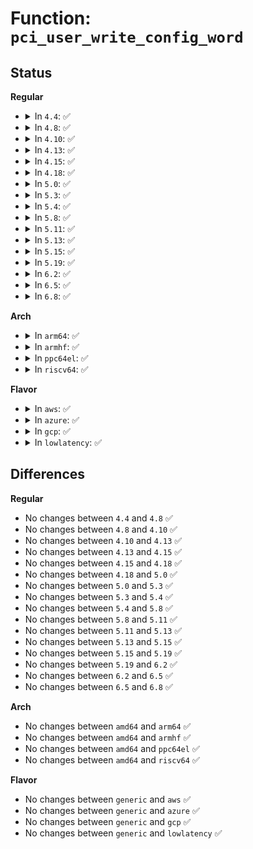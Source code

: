 # Function: <code>pci_user_write_config_word</code>

## Status
<b>Regular</b>
<ul>
<li>
<details>
<summary>In <code>4.4</code>: ✅</summary>

```c
int pci_user_write_config_word(struct pci_dev *dev, int pos, u16 val);
```

**Collision:** Unique Global

**Inline:** No

**Transformation:** False

**Instances:**

```
In drivers/pci/access.c (ffffffff8142ead0)
Location: drivers/pci/access.c:275
Inline: False
Direct callers:
  - drivers/pci/access.c:pci_vpd_pci22_write
  - drivers/pci/access.c:pci_vpd_pci22_read
  - drivers/pci/pci-sysfs.c:pci_write_config
  - drivers/pci/pci-sysfs.c:pci_write_config
  - drivers/pci/proc.c:proc_bus_pci_write
  - drivers/pci/proc.c:proc_bus_pci_write
```
**Symbols:**

```
ffffffff8142ead0-ffffffff8142eb72: pci_user_write_config_word (STB_GLOBAL)
```
</details>
</li>
<li>
<details>
<summary>In <code>4.8</code>: ✅</summary>

```c
int pci_user_write_config_word(struct pci_dev *dev, int pos, u16 val);
```

**Collision:** Unique Global

**Inline:** No

**Transformation:** False

**Instances:**

```
In drivers/pci/access.c (ffffffff8147a090)
Location: drivers/pci/access.c:243
Inline: False
Direct callers:
  - drivers/pci/access.c:pci_vpd_write
  - drivers/pci/access.c:pci_vpd_read
  - drivers/pci/pci-sysfs.c:pci_write_config
  - drivers/pci/pci-sysfs.c:pci_write_config
  - drivers/pci/proc.c:proc_bus_pci_write
  - drivers/pci/proc.c:proc_bus_pci_write
```
**Symbols:**

```
ffffffff8147a090-ffffffff8147a12e: pci_user_write_config_word (STB_GLOBAL)
```
</details>
</li>
<li>
<details>
<summary>In <code>4.10</code>: ✅</summary>

```c
int pci_user_write_config_word(struct pci_dev *dev, int pos, u16 val);
```

**Collision:** Unique Global

**Inline:** No

**Transformation:** False

**Instances:**

```
In drivers/pci/access.c (ffffffff8149b510)
Location: drivers/pci/access.c:255
Inline: False
Direct callers:
  - drivers/pci/access.c:pci_vpd_write
  - drivers/pci/access.c:pci_vpd_read
  - drivers/pci/pci-sysfs.c:pci_write_config
  - drivers/pci/pci-sysfs.c:pci_write_config
  - drivers/pci/proc.c:proc_bus_pci_write
  - drivers/pci/proc.c:proc_bus_pci_write
```
**Symbols:**

```
ffffffff8149b510-ffffffff8149b5ae: pci_user_write_config_word (STB_GLOBAL)
```
</details>
</li>
<li>
<details>
<summary>In <code>4.13</code>: ✅</summary>

```c
int pci_user_write_config_word(struct pci_dev *dev, int pos, u16 val);
```

**Collision:** Unique Global

**Inline:** No

**Transformation:** False

**Instances:**

```
In drivers/pci/access.c (ffffffff814a51f0)
Location: drivers/pci/access.c:263
Inline: False
Direct callers:
  - drivers/pci/access.c:pci_vpd_write
  - drivers/pci/access.c:pci_vpd_read
  - drivers/pci/pci-sysfs.c:pci_write_config
  - drivers/pci/pci-sysfs.c:pci_write_config
  - drivers/pci/proc.c:proc_bus_pci_write
  - drivers/pci/proc.c:proc_bus_pci_write
```
**Symbols:**

```
ffffffff814a51f0-ffffffff814a5290: pci_user_write_config_word (STB_GLOBAL)
```
</details>
</li>
<li>
<details>
<summary>In <code>4.15</code>: ✅</summary>

```c
int pci_user_write_config_word(struct pci_dev *dev, int pos, u16 val);
```

**Collision:** Unique Global

**Inline:** No

**Transformation:** False

**Instances:**

```
In drivers/pci/access.c (ffffffff814e4000)
Location: drivers/pci/access.c:263
Inline: False
Direct callers:
  - drivers/pci/access.c:pci_vpd_write
  - drivers/pci/access.c:pci_vpd_read
  - drivers/pci/pci-sysfs.c:pci_write_config
  - drivers/pci/pci-sysfs.c:pci_write_config
  - drivers/pci/proc.c:proc_bus_pci_write
  - drivers/pci/proc.c:proc_bus_pci_write
```
**Symbols:**

```
ffffffff814e4000-ffffffff814e40a6: pci_user_write_config_word (STB_GLOBAL)
```
</details>
</li>
<li>
<details>
<summary>In <code>4.18</code>: ✅</summary>

```c
int pci_user_write_config_word(struct pci_dev *dev, int pos, u16 val);
```

**Collision:** Unique Global

**Inline:** No

**Transformation:** False

**Instances:**

```
In drivers/pci/access.c (ffffffff81513ab0)
Location: drivers/pci/access.c:262
Inline: False
Direct callers:
  - drivers/pci/pci-sysfs.c:pci_write_config
  - drivers/pci/pci-sysfs.c:pci_write_config
  - drivers/pci/vpd.c:pci_vpd_write
  - drivers/pci/vpd.c:pci_vpd_read
  - drivers/pci/proc.c:proc_bus_pci_write
  - drivers/pci/proc.c:proc_bus_pci_write
```
**Symbols:**

```
ffffffff81513ab0-ffffffff81513b5f: pci_user_write_config_word (STB_GLOBAL)
```
</details>
</li>
<li>
<details>
<summary>In <code>5.0</code>: ✅</summary>

```c
int pci_user_write_config_word(struct pci_dev *dev, int pos, u16 val);
```

**Collision:** Unique Global

**Inline:** No

**Transformation:** False

**Instances:**

```
In drivers/pci/access.c (ffffffff81529160)
Location: drivers/pci/access.c:262
Inline: False
Direct callers:
  - drivers/pci/pci-sysfs.c:pci_write_config
  - drivers/pci/pci-sysfs.c:pci_write_config
  - drivers/pci/vpd.c:pci_vpd_write
  - drivers/pci/vpd.c:pci_vpd_read
  - drivers/pci/proc.c:proc_bus_pci_write
  - drivers/pci/proc.c:proc_bus_pci_write
```
**Symbols:**

```
ffffffff81529160-ffffffff8152920f: pci_user_write_config_word (STB_GLOBAL)
```
</details>
</li>
<li>
<details>
<summary>In <code>5.3</code>: ✅</summary>

```c
int pci_user_write_config_word(struct pci_dev *dev, int pos, u16 val);
```

**Collision:** Unique Global

**Inline:** No

**Transformation:** False

**Instances:**

```
In drivers/pci/access.c (ffffffff81558370)
Location: drivers/pci/access.c:262
Inline: False
Direct callers:
  - drivers/pci/pci-sysfs.c:pci_write_config
  - drivers/pci/pci-sysfs.c:pci_write_config
  - drivers/pci/vpd.c:pci_vpd_write
  - drivers/pci/vpd.c:pci_vpd_read
  - drivers/pci/proc.c:proc_bus_pci_write
  - drivers/pci/proc.c:proc_bus_pci_write
```
**Symbols:**

```
ffffffff81558370-ffffffff81558428: pci_user_write_config_word (STB_GLOBAL)
```
</details>
</li>
<li>
<details>
<summary>In <code>5.4</code>: ✅</summary>

```c
int pci_user_write_config_word(struct pci_dev *dev, int pos, u16 val);
```

**Collision:** Unique Global

**Inline:** No

**Transformation:** False

**Instances:**

```
In drivers/pci/access.c (ffffffff81579980)
Location: drivers/pci/access.c:262
Inline: False
Direct callers:
  - drivers/pci/pci-sysfs.c:pci_write_config
  - drivers/pci/pci-sysfs.c:pci_write_config
  - drivers/pci/vpd.c:pci_vpd_write
  - drivers/pci/vpd.c:pci_vpd_read
  - drivers/pci/proc.c:proc_bus_pci_write
  - drivers/pci/proc.c:proc_bus_pci_write
  - drivers/vfio/pci/vfio_pci_config.c:vfio_msi_config_write
  - drivers/vfio/pci/vfio_pci_config.c:vfio_basic_config_write
```
**Symbols:**

```
ffffffff81579980-ffffffff81579a38: pci_user_write_config_word (STB_GLOBAL)
```
</details>
</li>
<li>
<details>
<summary>In <code>5.8</code>: ✅</summary>

```c
int pci_user_write_config_word(struct pci_dev *dev, int pos, u16 val);
```

**Collision:** Unique Global

**Inline:** No

**Transformation:** False

**Instances:**

```
In drivers/pci/access.c (ffffffff8161ea80)
Location: drivers/pci/access.c:258
Inline: False
Direct callers:
  - drivers/pci/pci-sysfs.c:pci_write_config
  - drivers/pci/pci-sysfs.c:pci_write_config
  - drivers/pci/vpd.c:pci_vpd_write
  - drivers/pci/vpd.c:pci_vpd_read
  - drivers/pci/proc.c:proc_bus_pci_write
  - drivers/pci/proc.c:proc_bus_pci_write
  - drivers/vfio/pci/vfio_pci_config.c:vfio_msi_config_write
  - drivers/vfio/pci/vfio_pci_config.c:vfio_bar_restore
  - drivers/vfio/pci/vfio_pci_config.c:vfio_raw_config_write
```
**Symbols:**

```
ffffffff8161ea80-ffffffff8161eb38: pci_user_write_config_word (STB_GLOBAL)
```
</details>
</li>
<li>
<details>
<summary>In <code>5.11</code>: ✅</summary>

```c
int pci_user_write_config_word(struct pci_dev *dev, int pos, u16 val);
```

**Collision:** Unique Global

**Inline:** No

**Transformation:** False

**Instances:**

```
In drivers/pci/access.c (ffffffff816452b0)
Location: drivers/pci/access.c:258
Inline: False
Direct callers:
  - drivers/pci/pci-sysfs.c:pci_write_config
  - drivers/pci/pci-sysfs.c:pci_write_config
  - drivers/pci/vpd.c:pci_vpd_write
  - drivers/pci/vpd.c:pci_vpd_read
  - drivers/pci/proc.c:proc_bus_pci_write
  - drivers/pci/proc.c:proc_bus_pci_write
  - drivers/vfio/pci/vfio_pci_config.c:vfio_msi_config_write
  - drivers/vfio/pci/vfio_pci_config.c:vfio_bar_restore
  - drivers/vfio/pci/vfio_pci_config.c:vfio_raw_config_write
```
**Symbols:**

```
ffffffff816452b0-ffffffff81645368: pci_user_write_config_word (STB_GLOBAL)
```
</details>
</li>
<li>
<details>
<summary>In <code>5.13</code>: ✅</summary>

```c
int pci_user_write_config_word(struct pci_dev *dev, int pos, u16 val);
```

**Collision:** Unique Global

**Inline:** No

**Transformation:** False

**Instances:**

```
In drivers/pci/access.c (ffffffff81627f50)
Location: drivers/pci/access.c:258
Inline: False
Direct callers:
  - drivers/pci/pci-sysfs.c:pci_write_config
  - drivers/pci/pci-sysfs.c:pci_write_config
  - drivers/pci/vpd.c:pci_vpd_write
  - drivers/pci/vpd.c:pci_vpd_read
  - drivers/pci/proc.c:proc_bus_pci_write
  - drivers/pci/proc.c:proc_bus_pci_write
  - drivers/vfio/pci/vfio_pci_config.c:vfio_msi_config_write
  - drivers/vfio/pci/vfio_pci_config.c:vfio_basic_config_write
  - drivers/vfio/pci/vfio_pci_config.c:vfio_raw_config_write
```
**Symbols:**

```
ffffffff81627f50-ffffffff81628004: pci_user_write_config_word (STB_GLOBAL)
```
</details>
</li>
<li>
<details>
<summary>In <code>5.15</code>: ✅</summary>

```c
int pci_user_write_config_word(struct pci_dev *dev, int pos, u16 val);
```

**Collision:** Unique Global

**Inline:** No

**Transformation:** False

**Instances:**

```
In drivers/pci/access.c (ffffffff81697850)
Location: drivers/pci/access.c:258
Inline: False
Direct callers:
  - drivers/pci/pci-sysfs.c:pci_write_config
  - drivers/pci/pci-sysfs.c:pci_write_config
  - drivers/pci/vpd.c:pci_vpd_write
  - drivers/pci/vpd.c:pci_vpd_read
  - drivers/pci/proc.c:proc_bus_pci_write
  - drivers/pci/proc.c:proc_bus_pci_write
  - drivers/vfio/pci/vfio_pci_config.c:vfio_msi_config_write
  - drivers/vfio/pci/vfio_pci_config.c:vfio_basic_config_write
  - drivers/vfio/pci/vfio_pci_config.c:vfio_raw_config_write
```
**Symbols:**

```
ffffffff81697850-ffffffff81697904: pci_user_write_config_word (STB_GLOBAL)
```
</details>
</li>
<li>
<details>
<summary>In <code>5.19</code>: ✅</summary>

```c
int pci_user_write_config_word(struct pci_dev *dev, int pos, u16 val);
```

**Collision:** Unique Global

**Inline:** No

**Transformation:** False

**Instances:**

```
In drivers/pci/access.c (ffffffff817b8500)
Location: drivers/pci/access.c:263
Inline: False
Direct callers:
  - drivers/pci/pci-sysfs.c:pci_write_config
  - drivers/pci/pci-sysfs.c:pci_write_config
  - drivers/pci/vpd.c:pci_vpd_write
  - drivers/pci/vpd.c:pci_vpd_read
  - drivers/pci/proc.c:proc_bus_pci_write
  - drivers/pci/proc.c:proc_bus_pci_write
  - drivers/vfio/pci/vfio_pci_config.c:vfio_msi_config_write
  - drivers/vfio/pci/vfio_pci_config.c:vfio_basic_config_write
  - drivers/vfio/pci/vfio_pci_config.c:vfio_raw_config_write
```
**Symbols:**

```
ffffffff817b8500-ffffffff817b85c6: pci_user_write_config_word (STB_GLOBAL)
```
</details>
</li>
<li>
<details>
<summary>In <code>6.2</code>: ✅</summary>

```c
int pci_user_write_config_word(struct pci_dev *dev, int pos, u16 val);
```

**Collision:** Unique Global

**Inline:** No

**Transformation:** False

**Instances:**

```
In drivers/pci/access.c (ffffffff818d2e90)
Location: drivers/pci/access.c:263
Inline: False
Direct callers:
  - drivers/pci/pci-sysfs.c:pci_write_config
  - drivers/pci/pci-sysfs.c:pci_write_config
  - drivers/pci/vpd.c:pci_vpd_write
  - drivers/pci/vpd.c:pci_vpd_read
  - drivers/pci/proc.c:proc_bus_pci_write
  - drivers/pci/proc.c:proc_bus_pci_write
```
**Symbols:**

```
ffffffff818d2e90-ffffffff818d2f56: pci_user_write_config_word (STB_GLOBAL)
```
</details>
</li>
<li>
<details>
<summary>In <code>6.5</code>: ✅</summary>

```c
int pci_user_write_config_word(struct pci_dev *dev, int pos, u16 val);
```

**Collision:** Unique Global

**Inline:** No

**Transformation:** False

**Instances:**

```
In drivers/pci/access.c (ffffffff81915e90)
Location: drivers/pci/access.c:263
Inline: False
Direct callers:
  - drivers/pci/pci-sysfs.c:pci_write_config
  - drivers/pci/pci-sysfs.c:pci_write_config
  - drivers/pci/vpd.c:pci_vpd_write
  - drivers/pci/vpd.c:pci_vpd_read
  - drivers/pci/proc.c:proc_bus_pci_write
  - drivers/pci/proc.c:proc_bus_pci_write
```
**Symbols:**

```
ffffffff81915e90-ffffffff81915f56: pci_user_write_config_word (STB_GLOBAL)
```
</details>
</li>
<li>
<details>
<summary>In <code>6.8</code>: ✅</summary>

```c
int pci_user_write_config_word(struct pci_dev *dev, int pos, u16 val);
```

**Collision:** Unique Global

**Inline:** No

**Transformation:** False

**Instances:**

```
In drivers/pci/access.c (ffffffff8195de00)
Location: drivers/pci/access.c:263
Inline: False
Direct callers:
  - drivers/pci/pci-sysfs.c:pci_write_config
  - drivers/pci/pci-sysfs.c:pci_write_config
  - drivers/pci/vpd.c:pci_vpd_write
  - drivers/pci/vpd.c:pci_vpd_read
  - drivers/pci/proc.c:proc_bus_pci_write
  - drivers/pci/proc.c:proc_bus_pci_write
```
**Symbols:**

```
ffffffff8195de00-ffffffff8195dec6: pci_user_write_config_word (STB_GLOBAL)
```
</details>
</li>
</ul>
<b>Arch</b>
<ul>
<li>
<details>
<summary>In <code>arm64</code>: ✅</summary>

```c
int pci_user_write_config_word(struct pci_dev *dev, int pos, u16 val);
```

**Collision:** Unique Global

**Inline:** No

**Transformation:** False

**Instances:**

```
In drivers/pci/access.c (ffff8000106dae58)
Location: drivers/pci/access.c:262
Inline: False
Direct callers:
  - drivers/pci/pci-sysfs.c:pci_write_config
  - drivers/pci/pci-sysfs.c:pci_write_config
  - drivers/pci/vpd.c:pci_vpd_write
  - drivers/pci/vpd.c:pci_vpd_read
  - drivers/pci/proc.c:proc_bus_pci_write
  - drivers/pci/proc.c:proc_bus_pci_write
  - drivers/pci/syscall.c:__arm64_sys_pciconfig_write
```
**Symbols:**

```
ffff8000106dae58-ffff8000106daf64: pci_user_write_config_word (STB_GLOBAL)
```
</details>
</li>
<li>
<details>
<summary>In <code>armhf</code>: ✅</summary>

```c
int pci_user_write_config_word(struct pci_dev *dev, int pos, u16 val);
```

**Collision:** Unique Global

**Inline:** No

**Transformation:** False

**Instances:**

```
In drivers/pci/access.c (c08779e4)
Location: drivers/pci/access.c:262
Inline: False
Direct callers:
  - drivers/pci/pci-sysfs.c:pci_write_config
  - drivers/pci/pci-sysfs.c:pci_write_config
  - drivers/pci/vpd.c:pci_vpd_write
  - drivers/pci/vpd.c:pci_vpd_read
  - drivers/pci/proc.c:proc_bus_pci_write
  - drivers/pci/proc.c:proc_bus_pci_write
  - drivers/pci/syscall.c:__se_sys_pciconfig_write
```
**Symbols:**

```
c08779e4-c0877ab8: pci_user_write_config_word (STB_GLOBAL)
```
</details>
</li>
<li>
<details>
<summary>In <code>ppc64el</code>: ✅</summary>

```c
int pci_user_write_config_word(struct pci_dev *dev, int pos, u16 val);
```

**Collision:** Unique Global

**Inline:** No

**Transformation:** False

**Instances:**

```
In drivers/pci/access.c (c000000000853e10)
Location: drivers/pci/access.c:262
Inline: False
Direct callers:
  - drivers/pci/pci-sysfs.c:pci_write_config
  - drivers/pci/pci-sysfs.c:pci_write_config
  - drivers/pci/vpd.c:pci_vpd_write
  - drivers/pci/vpd.c:pci_vpd_read
  - drivers/pci/proc.c:proc_bus_pci_write
  - drivers/pci/proc.c:proc_bus_pci_write
  - drivers/pci/syscall.c:__se_sys_pciconfig_write
  - drivers/vfio/pci/vfio_pci_config.c:vfio_msi_config_write
  - drivers/vfio/pci/vfio_pci_config.c:vfio_basic_config_write
  - drivers/vfio/pci/vfio_pci_config.c:vfio_user_config_write
```
**Symbols:**

```
c000000000853e10-c000000000853f78: pci_user_write_config_word (STB_GLOBAL)
```
</details>
</li>
<li>
<details>
<summary>In <code>riscv64</code>: ✅</summary>

```c
int pci_user_write_config_word(struct pci_dev *dev, int pos, u16 val);
```

**Collision:** Unique Global

**Inline:** No

**Transformation:** False

**Instances:**

```
In drivers/pci/access.c (ffffffe0004b46ba)
Location: drivers/pci/access.c:262
Inline: False
Direct callers:
  - drivers/pci/pci-sysfs.c:pci_write_config
  - drivers/pci/pci-sysfs.c:pci_write_config
  - drivers/pci/vpd.c:pci_vpd_write
  - drivers/pci/vpd.c:pci_vpd_read
  - drivers/pci/proc.c:proc_bus_pci_write
  - drivers/pci/proc.c:proc_bus_pci_write
```
**Symbols:**

```
ffffffe0004b46ba-ffffffe0004b47a0: pci_user_write_config_word (STB_GLOBAL)
```
</details>
</li>
</ul>
<b>Flavor</b>
<ul>
<li>
<details>
<summary>In <code>aws</code>: ✅</summary>

```c
int pci_user_write_config_word(struct pci_dev *dev, int pos, u16 val);
```

**Collision:** Unique Global

**Inline:** No

**Transformation:** False

**Instances:**

```
In drivers/pci/access.c (ffffffff8156dea0)
Location: drivers/pci/access.c:262
Inline: False
Direct callers:
  - drivers/pci/pci-sysfs.c:pci_write_config
  - drivers/pci/pci-sysfs.c:pci_write_config
  - drivers/pci/vpd.c:pci_vpd_write
  - drivers/pci/vpd.c:pci_vpd_read
  - drivers/pci/proc.c:proc_bus_pci_write
  - drivers/pci/proc.c:proc_bus_pci_write
```
**Symbols:**

```
ffffffff8156dea0-ffffffff8156df58: pci_user_write_config_word (STB_GLOBAL)
```
</details>
</li>
<li>
<details>
<summary>In <code>azure</code>: ✅</summary>

```c
int pci_user_write_config_word(struct pci_dev *dev, int pos, u16 val);
```

**Collision:** Unique Global

**Inline:** No

**Transformation:** False

**Instances:**

```
In drivers/pci/access.c (ffffffff8155c600)
Location: drivers/pci/access.c:262
Inline: False
Direct callers:
  - drivers/pci/pci-sysfs.c:pci_write_config
  - drivers/pci/pci-sysfs.c:pci_write_config
  - drivers/pci/vpd.c:pci_vpd_write
  - drivers/pci/vpd.c:pci_vpd_read
  - drivers/pci/proc.c:proc_bus_pci_write
  - drivers/pci/proc.c:proc_bus_pci_write
  - drivers/vfio/pci/vfio_pci_config.c:vfio_msi_config_write
  - drivers/vfio/pci/vfio_pci_config.c:vfio_basic_config_write
```
**Symbols:**

```
ffffffff8155c600-ffffffff8155c6b2: pci_user_write_config_word (STB_GLOBAL)
```
</details>
</li>
<li>
<details>
<summary>In <code>gcp</code>: ✅</summary>

```c
int pci_user_write_config_word(struct pci_dev *dev, int pos, u16 val);
```

**Collision:** Unique Global

**Inline:** No

**Transformation:** False

**Instances:**

```
In drivers/pci/access.c (ffffffff8156d6d0)
Location: drivers/pci/access.c:262
Inline: False
Direct callers:
  - drivers/pci/pci-sysfs.c:pci_write_config
  - drivers/pci/pci-sysfs.c:pci_write_config
  - drivers/pci/vpd.c:pci_vpd_write
  - drivers/pci/vpd.c:pci_vpd_read
  - drivers/pci/proc.c:proc_bus_pci_write
  - drivers/pci/proc.c:proc_bus_pci_write
  - drivers/vfio/pci/vfio_pci_config.c:vfio_msi_config_write
  - drivers/vfio/pci/vfio_pci_config.c:vfio_basic_config_write
```
**Symbols:**

```
ffffffff8156d6d0-ffffffff8156d788: pci_user_write_config_word (STB_GLOBAL)
```
</details>
</li>
<li>
<details>
<summary>In <code>lowlatency</code>: ✅</summary>

```c
int pci_user_write_config_word(struct pci_dev *dev, int pos, u16 val);
```

**Collision:** Unique Global

**Inline:** No

**Transformation:** False

**Instances:**

```
In drivers/pci/access.c (ffffffff815877b0)
Location: drivers/pci/access.c:262
Inline: False
Direct callers:
  - drivers/pci/pci-sysfs.c:pci_write_config
  - drivers/pci/pci-sysfs.c:pci_write_config
  - drivers/pci/vpd.c:pci_vpd_write
  - drivers/pci/vpd.c:pci_vpd_read
  - drivers/pci/proc.c:proc_bus_pci_write
  - drivers/pci/proc.c:proc_bus_pci_write
  - drivers/vfio/pci/vfio_pci_config.c:vfio_msi_config_write
  - drivers/vfio/pci/vfio_pci_config.c:vfio_basic_config_write
```
**Symbols:**

```
ffffffff815877b0-ffffffff81587862: pci_user_write_config_word (STB_GLOBAL)
```
</details>
</li>
</ul>

## Differences
<b>Regular</b>
<ul>
<li>
No changes between <code>4.4</code> and <code>4.8</code> ✅
</li>
<li>
No changes between <code>4.8</code> and <code>4.10</code> ✅
</li>
<li>
No changes between <code>4.10</code> and <code>4.13</code> ✅
</li>
<li>
No changes between <code>4.13</code> and <code>4.15</code> ✅
</li>
<li>
No changes between <code>4.15</code> and <code>4.18</code> ✅
</li>
<li>
No changes between <code>4.18</code> and <code>5.0</code> ✅
</li>
<li>
No changes between <code>5.0</code> and <code>5.3</code> ✅
</li>
<li>
No changes between <code>5.3</code> and <code>5.4</code> ✅
</li>
<li>
No changes between <code>5.4</code> and <code>5.8</code> ✅
</li>
<li>
No changes between <code>5.8</code> and <code>5.11</code> ✅
</li>
<li>
No changes between <code>5.11</code> and <code>5.13</code> ✅
</li>
<li>
No changes between <code>5.13</code> and <code>5.15</code> ✅
</li>
<li>
No changes between <code>5.15</code> and <code>5.19</code> ✅
</li>
<li>
No changes between <code>5.19</code> and <code>6.2</code> ✅
</li>
<li>
No changes between <code>6.2</code> and <code>6.5</code> ✅
</li>
<li>
No changes between <code>6.5</code> and <code>6.8</code> ✅
</li>
</ul>
<b>Arch</b>
<ul>
<li>
No changes between <code>amd64</code> and <code>arm64</code> ✅
</li>
<li>
No changes between <code>amd64</code> and <code>armhf</code> ✅
</li>
<li>
No changes between <code>amd64</code> and <code>ppc64el</code> ✅
</li>
<li>
No changes between <code>amd64</code> and <code>riscv64</code> ✅
</li>
</ul>
<b>Flavor</b>
<ul>
<li>
No changes between <code>generic</code> and <code>aws</code> ✅
</li>
<li>
No changes between <code>generic</code> and <code>azure</code> ✅
</li>
<li>
No changes between <code>generic</code> and <code>gcp</code> ✅
</li>
<li>
No changes between <code>generic</code> and <code>lowlatency</code> ✅
</li>
</ul>
